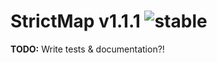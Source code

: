 
# StrictMap v1.1.1 ![stable](https://img.shields.io/badge/stability-stable-4EBA0F.svg?style=flat)

**TODO:** Write tests & documentation?!
